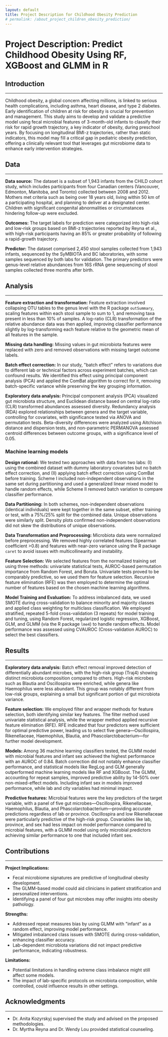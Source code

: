 ```yaml
---
layout: default
title: Project Description for Childhood Obesity Prediction 
# permalink: /about_project_children_obesity_prediction/
---
```


# Project Description: Predict Childhood Obesity Using RF, XGBoost and GLMM in R 

## Introduction
--- 
Childhood obesity, a global concern affecting millions, is linked to serious health complications, including asthma, heart disease, and type 2 diabetes. Early identification of children at risk for obesity is crucial for prevention and management. This study aims to develop and validate a predictive model using fecal microbial features of 3-month-old infants to classify their risk for rapid growth trajectory, a key indicator of obesity, during preschool years. By focusing on longitudinal BMI-z trajectories, rather than static indicators, this model may fill a critical gap in pediatric obesity prediction, offering a clinically relevant tool that leverages gut microbiome data to enhance early intervention strategies.


## Data
--- 
**Data source:** The dataset is a subset of 1,943 infants from the CHILD cohort study, which includes participants from four Canadian centers (Vancouver, Edmonton, Manitoba, and Toronto) collected between 2008 and 2012. Mothers met criteria such as being over 18 years old, living within 50 km of a participating hospital, and planning to deliver at a designated center. Children with significant congenital abnormalities or circumstances hindering follow-up were excluded.

**Outcomes:** The target labels for prediction were categorized into high-risk and low-risk groups based on BMI-z trajectories reported by Reyna et al., with high-risk participants having an 85% or greater probability of following a rapid-growth trajectory. 

**Predictor:** The dataset comprised 2,450 stool samples collected from 1,943 infants, sequenced by the SyMBIOTA and BC laboratories, with some samples sequenced by both labs for validation. The primary predictors were genus-level relative abundances from 16S rRNA gene sequencing of stool samples collected three months after birth. 

## Analysis
--- 
**Feature extraction and transformation:**  Feature extraction involved collapsing OTU tables to the genus level with the R package `outSummary`, scaling features within each stool sample to sum to 1, and removing taxa present in less than 10% of samples. A log-ratio (CLR) transformation of the relative abundance data was then applied, improving classifier performance slightly by log-transforming each feature relative to the geometric mean of all features in the sample.

**Missing data handling:** Missing values in gut microbiota features were replaced with zero and removed observations with missing target outcome labels.
  
**Batch effect correction:** In our study, "batch effect" refers to variations due to different lab or technical factors across experiment batches, which can confound results. We identified this effect using principal component analysis (PCA) and applied the ComBat algorithm to correct for it, removing batch-specific variance while preserving the key grouping information.

**Exploratory data analysis:** Principal component analysis (PCA) visualized gut microbiota structure, and Euclidean distance based on central log-ratio (CLR) transformed abundances assessed diversity. Redundancy analysis (RDA) explored relationships between genera and the target variable, controlling for covariates, with significance tested via ANOVA and permutation tests. Beta-diversity differences were analyzed using Aitchison distance and dispersion tests, and non-parametric PERMANOVA assessed centroid differences between outcome groups, with a significance level of 0.05.

### Machine learning models
**Design rational:** We tested two approaches with data from two labs: (I) using the combined dataset with dummy laboratory covariates but no batch effect correction, and (II) applying batch effect correction using ComBat before training. Scheme I included non-independent observations in the same set during partitioning and used a generalized linear mixed model to handle random effects, while Scheme II removed batch variation to compare classifier performance.
    
**Data Partitioning:** In both schemes, non-independent observations (identical individuals) were kept together in the same subset, either training or test, with a 75%/25% split for the combined data. Unique observations were similarly split. Density plots confirmed non-independent observations did not skew the distributions of unique observations.
    
**Data Transformation and Preprocessing:** Microbiota data were normalized before preprocessing. We removed highly correlated features (Spearman coefficient >0.8) and features with near-zero variance using the R package `caret` to avoid issues with multicollinearity and instability.
    
**Feature Selection:** We selected features from the normalized training set using three methods: univariate statistical tests, AUROC-based permutation importance from Random Forest, and Boruta. Univariate tests proved to be comparably predictive, so we used them for feature selection. Recursive feature elimination (RFE) was then employed to determine the optimal number of features based on the chosen machine learning algorithms.
    
**Model Training and Evaluation:** To address imbalanced data, we used SMOTE during cross-validation to balance minority and majority classes and applied class weighting for multiclass classification. We employed stratified, repeated 5-fold cross-validation (3 repeats) for model training and tuning, using Random Forest, regularized logistic regression, XGBoost, GLM, and GLMM (via the R package `lme4`) to handle random effects. Model performance was assessed using CVAUROC (Cross-validation AUROC) to select the best classifiers.

## Results
--- 
**Exploratory data analysis:** Batch effect removal improved detection of differentially abundant microbes, with the high-risk group (Traj4) showing distinct microbiota composition compared to others. High-risk microbes such as Blautia and Oscillospira were enriched, while genera like Haemophilus were less abundant. This group was notably different from low-risk groups, explaining a small but significant portion of gut microbiota variance.

**Feature selection:** We employed filter and wrapper methods for feature selection, both identifying similar key features. The filter method used univariate statistical analysis, while the wrapper method applied recursive feature elimination (RFE). RFE indicated that four predictors were sufficient for optimal predictive power, leading us to select five genera—Oscillospira, Rikenellaceae, Haemophilus, Blautia, and Phascolarctobacterium—for further model development.

**Models:** Among 36 machine learning classifiers tested, the GLMM model with microbial features and infant sex achieved the highest performance with an AUROC of 0.84. Batch correction did not notably enhance classifier performance, and statistical models like RegLog and GLM generally outperformed machine learning models like RF and XGBoost. The GLMM, accounting for repeat samples, improved predictive ability by 14-50% over non-mixed-effect models. Including infant sex in models improved performance, while lab and city variables had minimal impact.

**Predictive features:** Microbial features were the key predictors of the target variable, with a panel of five gut microbes—Oscillospira, Rikenellaceae, Haemophilus, Blautia, and Phascolarctobacterium—providing accurate predictions regardless of lab or province. Oscillospira and low Rikenellaceae were particularly predictive of the high-risk group. Covariables like lab, province, and sex had less impact on model performance compared to microbial features, with a GLMM model using only microbial predictors achieving similar performance to one that included infant sex.

## Contributions
---
**Project Implications:**

- Fecal microbiome signatures are predictive of longitudinal obesity development.
- The GLMM-based model could aid clinicians in patient stratification and personalized interventions.
- Identifying a panel of four gut microbes may offer insights into obesity pathology.

**Strengths:**

- Addressed repeat measures bias by using GLMM with "infant" as a random effect, improving model performance.
- Mitigated imbalanced class issues with SMOTE during cross-validation, enhancing classifier accuracy.
- Lab-dependent microbiota variations did not impact predictive performance, indicating robustness.

**Limitations:**

- Potential limitations in handling extreme class imbalance might still affect some models.
- The impact of lab-specific protocols on microbiota composition, while controlled, could influence results in other settings.


## Acknowledgments
--- 
- Dr. Anita Kozyrskyj supervised the study and advised on the proposed methodologies.
- Dr. Myrtha Reyna and Dr. Wendy Lou provided statistical counseling.